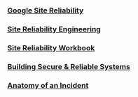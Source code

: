 ### [Google Site Reliability](https://sre.google/)

### [Site Reliability Engineering](https://sre.google/sre-book/table-of-contents/)

### [Site Reliability Workbook](https://sre.google/workbook/table-of-contents/)

### [Building Secure & Reliable Systems](https://static.googleusercontent.com/media/sre.google/en//static/pdf/building_secure_and_reliable_systems.pdf) 

### [Anatomy of an Incident](https://static.googleusercontent.com/media/sre.google/en//static/pdf/Anatomy_Of_An_Incident.pdf)